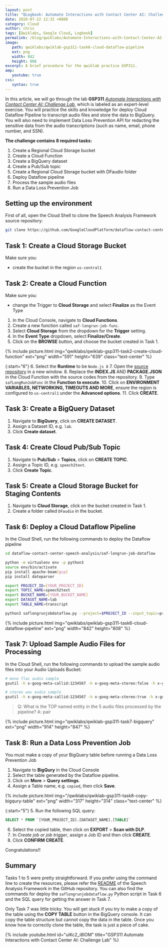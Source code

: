 ```yaml
---
layout: post
title: "QLogbook: Automate Interactions with Contact Center AI: Challenge Lab"
date: 2020-07-22 12:32 +0800
category: Cloud
author: chris
tags: [Qwiklabs, Google Cloud, Logbook]
permalink: /blog/qwiklabs/Automate-Interactions-with-Contact-Center-AI-Challenge-Lab
image: 
   path: qwiklabs/qwiklab-gsp311-task6-cloud-dataflow-pipeline
   ext: png
   width: 842
   height: 808
excerpt: A brief procedure for the qwiklab practice GSP311.
amp:
   youtube: true
css:
   syntax: true
---
```


In this article, we will go through the lab **GSP311** _[Automate Interactions with Contact Center AI: Challenge Lab](https://www.qwiklabs.com/focuses/12008?parent=catalog)_, which is labeled as an expert-level exercise. You will practice the skills and knowledge for deploy Cloud Dataflow Pipeline to transcript audio files and store the data to BigQuery. You will also need to implement Data Loss Prevention API for redacting the sensitive data from the audio transcriptions (such as name, email, phone number, and SSN).

**The challenge contains 8 required tasks:**

1. Create a Regional Cloud Storage bucket
1. Create a Cloud Function
1. Create a BigQuery dataset
1. Create a Pub/Sub topic
1. Create a Regional Cloud Storage bucket with DFaudio folder
1. Deploy Dataflow pipeline
1. Process the sample audio files
1. Run a Data Loss Prevention Job

## Setting up the environment

First of all, open the Cloud Shell to clone the Speech Analysis Framework source repository:

```bash
git clone https://github.com/GoogleCloudPlatform/dataflow-contact-center-speech-analysis.git
```

## Task 1: Create a Cloud Storage Bucket

Make sure you:
- create the bucket in the region `us-central1`

## Task 2: Create a Cloud Function

Make sure you:
- change the Trigger to **Cloud Storage** and select **Finalize** as the Event Type

1. In the Cloud Console, navigate to **Cloud Functions**.
2. Create a new function called `saf-longrun-job-func`.
3. Select **Cloud Storage** from the dropdown for the **Trigger** setting.
4. In the **Event Type** dropdown, select **Finalize/Create**.
5. Click on the **BROWSE** button, and choose the bucket created in Task 1.

{% include picture.html img="qwiklabs/qwiklab-gsp311-task2-create-cloud-function" ext="png" width="591" height="639" class="text-center" %}

{:start="6"}
6. Select the **Runtime** to be `Node.js 8`
7. Open the [source repository](https://github.com/GoogleCloudPlatform/dataflow-contact-center-speech-analysis/tree/master/saf-longrun-job-func) in a new window.
8. Replace the **INDEX.JS** AND **PACKAGE.JSON** in the Cloud Function with the source codes from the repository.
9. Type `safLongRunJobFunc` in the **Function to execute**.
10. Click on **ENVIRONMENT VARIABLES, NETWORKING, TIMEOUTS AND MORE**, ensure the region is configured to `us-central1` under the **Advanced options**.
11. Click **CREATE**.

## Task 3: Create a BigQuery Dataset

1. Navigate to **BigQuery**, click on **CREATE DATASET**.
2. Assign a Dataset ID, e.g. `lab`.
3. Click **Create dataset**.

## Task 4: Create Cloud Pub/Sub Topic

1. Navigate to **Pub/Sub** > **Topics**, click on **CREATE TOPIC**.
2. Assign a Topic ID, e.g. `speech2text`.
3. Click **Create Topic**.

## Task 5: Create a Cloud Storage Bucket for Staging Contents

1. Navigate to **Cloud Storage**, click on the bucket created in Task 1.
2. Create a folder called `DFaudio` in the bucket.

## Task 6: Deploy a Cloud Dataflow Pipeline

In the Cloud Shell, run the following commands to deploy the Dataflow pipeline

```bash
cd dataflow-contact-center-speech-analysis/saf-longrun-job-dataflow

python -m virtualenv env -p python3
source env/bin/activate
pip install apache-beam[gcp]
pip install dateparser

export PROJECT_ID=[YOUR_PROJECT_ID]
export TOPIC_NAME=speech2text
export BUCKET_NAME=[YOUR_BUCKET_NAME]
export DATASET_NAME=lab
export TABLE_NAME=transcript

python3 saflongrunjobdataflow.py --project=$PROJECT_ID --input_topic=projects/$PROJECT_ID/topics/$TOPIC_NAME --runner=DataflowRunner --region=us-central1 --temp_location=gs://$BUCKET_NAME/tmp --output_bigquery=$DATASET_NAME.$TABLE_NAME --requirements_file="requirements.txt"
```

{% include picture.html img="qwiklabs/qwiklab-gsp311-task6-cloud-dataflow-pipeline" ext="png" width="842" height="808" %}

## Task 7: Upload Sample Audio Files for Processing

In the Cloud Shell, run the following commands to upload the sample audio files into your Audio Uploads Bucket:

```bash
# mono flac audio sample
gsutil -h x-goog-meta-callid:1234567 -h x-goog-meta-stereo:false -h x-goog-meta-pubsubtopicname:$TOPIC_NAME -h x-goog-meta-year:2019 -h x-goog-meta-month:11 -h x-goog-meta-day:06 -h x-goog-meta-starttime:1116 cp gs://qwiklabs-bucket-gsp311/speech_commercial_mono.flac gs://$BUCKET_NAME

# stereo wav audio sample
gsutil -h x-goog-meta-callid:1234567 -h x-goog-meta-stereo:true -h x-goog-meta-pubsubtopicname:$TOPIC_NAME -h x-goog-meta-year:2019 -h x-goog-meta-month:11 -h x-goog-meta-day:06 -h x-goog-meta-starttime:1116 cp gs://qwiklabs-bucket-gsp311/speech_commercial_stereo.wav gs://$BUCKET_NAME
```

> Q: What is the TOP named entity in the 5 audio files processed by the pipeline?
> A: pair

{% include picture.html img="qwiklabs/qwiklab-gsp311-task7-bigquery" ext="png" width="914" height="847" %}

## Task 8: Run a Data Loss Prevention Job

You must make a copy of your BigQuery table before running a Data Loss Prevention Job

1. Navigate to **BigQury** in the Cloud Console
2. Select the table generated by the Dataflow pipeline.
3. Click on **More** > **Query settings**.
4. Assign a Table name, e.g. `copied`, then click **Save**.

{% include picture.html img="/qwiklabs/qwiklab-gsp311-task8-copy-bigqury-table" ext="png" width="317" height="314" class="text-center" %}

{:start="5"}
5. Run the following SQL query:

   ```sql
   SELECT * FROM `[YOUR_PROJECT_ID].[DATASET_NAME].[TABLE]`
   ```

6. Select the copied table, then click on **EXPORT** > **Scan with DLP**.
7. In _Create job or job trigger_, assign a Job ID and then click **CREATE**.
8. Click **CONFIRM CREATE**.

Congratulations!!

## Summary

Tasks 1 to 5 were pretty straightforward. If you prefer using the command line to create the resources, please refer the [README](https://github.com/GoogleCloudPlatform/dataflow-contact-center-speech-analysis) of the Speech Analysis Framework in the GitHub repository. You can also find the commands for deploy the `saflongrunjobdataflow.py` Python script in Task 6 and the SQL query for getting the answer in Task 7.

Only Task 7 was little tricky. You will get stuck if you try to make a copy of the table using the **COPY TABLE** button in the BigQuery console. It can copy the table structure but cannot copy the data in the table. Once you know how to correctly clone the table, the task is just a piece of cake.

{% include youtube.html id="uiKc2_i8IOM" title="GSP311 Automate Interactions with Contact Center AI: Challenge Lab" %}

<br>